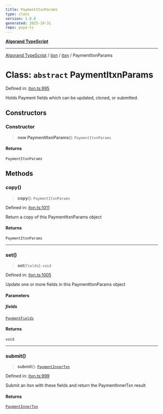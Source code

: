 ```yaml
---
title: PaymentItxnParams
type: class
version: 1.0.0
generated: 2025-10-31
repo: puya-ts
---
```

[**Algorand TypeScript**](../../../../README.md)

***

[Algorand TypeScript](../../../../modules.md) / [itxn](../../../README.md) / [itxn](../README.md) / PaymentItxnParams

# Class: `abstract` PaymentItxnParams

Defined in: [itxn.ts:995](https://github.com/algorandfoundation/puya-ts/blob/main/packages/algo-ts/src/itxn.ts#L995)

Holds Payment fields which can be updated, cloned, or submitted.

## Constructors

### Constructor

> **new PaymentItxnParams**(): `PaymentItxnParams`

#### Returns

`PaymentItxnParams`

## Methods

### copy()

> **copy**(): `PaymentItxnParams`

Defined in: [itxn.ts:1011](https://github.com/algorandfoundation/puya-ts/blob/main/packages/algo-ts/src/itxn.ts#L1011)

Return a copy of this PaymentItxnParams object

#### Returns

`PaymentItxnParams`

***

### set()

> **set**(`fields`): `void`

Defined in: [itxn.ts:1005](https://github.com/algorandfoundation/puya-ts/blob/main/packages/algo-ts/src/itxn.ts#L1005)

Update one or more fields in this PaymentItxnParams object

#### Parameters

##### fields

[`PaymentFields`](../interfaces/PaymentFields.md)

#### Returns

`void`

***

### submit()

> **submit**(): [`PaymentInnerTxn`](../interfaces/PaymentInnerTxn.md)

Defined in: [itxn.ts:999](https://github.com/algorandfoundation/puya-ts/blob/main/packages/algo-ts/src/itxn.ts#L999)

Submit an itxn with these fields and return the PaymentInnerTxn result

#### Returns

[`PaymentInnerTxn`](../interfaces/PaymentInnerTxn.md)
